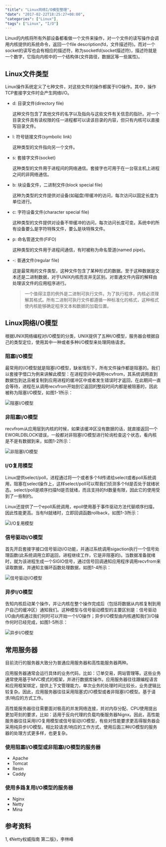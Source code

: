 ```yaml
---
"title": "Linux网络I/O模型整理",
"date": "2017-02-22T18:25:27+08:00",
"categories": ["Linux"],
"tags": ["Linux", "I/O"]
---
```


Linux的内核将所有外部设备都看做一个文件来操作，对一个文件的读写操作会调用内核提供的系统命令，返回一个file description(fd，文件描述符)。而对一个socket的读写也会有相应的描述符，称为socketfd(socket描述符)，描述符就是一个数字，它指向内核中的一个结构体(文件路径，数据区等一些属性)。

## Linux文件类型

Linux操作系统定义了七种文件，对这些文件的操作都属于I/O操作。其中，操作TCP套接字文件时会产生网络I/O。

* d: 目录文件(directory file)

  这种文件包含了其他文件的名字以及指向与这些文件有关信息的指针。对一个目录文件具有读权限的任一进程都可以读该目录的内容，但只有内核可以直接写目录文件。

* l: 符号链接文件(symbolic link)

  这种类型的文件指向另一个文件。

* s: 套接字文件(socket)

  这种类型的文件用于进程间的网络通信。套接字也可用于在一台宿主机上进程之间的非网络通信。

* b: 块设备文件，二进制文件(block special file)

  这种为类型的文件提供对设备(如磁盘)带缓冲的访问，每次访问以固定长度为单位进行。

* c: 字符设备文件(character special file)

  这种类型的文件提供对设备不带缓冲的访问，每次访问长度可变。系统中的所有设备要么是字符特殊文件，要么是块特殊文件。

* p: 命名管道文件(FIFO)

  这种类型的文件用于进程间通信，有时被称为命名管道(named pipe)。

* -: 普通文件(regular file)

  这是最常用的文件类型，这种文件包含了某种形式的数据。至于这种数据是文本还是二进制数据，对于UNIX内核而言并无区别。对普通文件内容的解释由处理该文件的应用程序进行。

  > 一个值得注意的例外是二进制可执行文件。为了执行程序，内核必须理解其格式。所有二进制可执行文件都遵循一种标准化的格式，这种格式使内核能够确定程序文本和数据的加载位置。


## Linux网络I/O模型

根据UNIX网络编程对I/O模型的分类，UNIX提供了五种I/O模型，服务器会根据自己的类型定位，使用其中一种或者多种I/O模型来处理网络请求。

### 阻塞I/O模型

最常用的I/O模型就是阻塞I/O模型，缺省情形下，所有文件操作都是阻塞的。我们以套接字借口为例来讲解此模型：在进程空间中调用recvfrom，其系统调用直到数据包到达且被复制到应用进程的缓冲区中或者发生错误时才返回，在此期间一直会等待，进程在从调用recvfrom开始到它返回的整段时间内都是被阻塞的，因此被称为阻塞I/O模型，如图1-1所示：

![阻塞I/O模型](http://olno3yiqc.bkt.clouddn.com/blog/img/block-io.png)

### 非阻塞I/O模型
recvfrom从应用层到内核的时候，如果该缓冲区没有数据的话，就直接返回一个EWORLDBLOCK错误，一般都对非阻塞I/O模型进行轮询检查这个状态，看内核是不是有数据到来，如图1-2所示：

![非阻塞I/O模型](http://olno3yiqc.bkt.clouddn.com/blog/img/non-block-io.png)

### I/O复用模型
Linux提供select/poll，进程通过将一个或者多个fd传递给select或者poll系统调用，阻塞在select操作上，这样select/poll可以帮我们侦测多个fd是否处于就绪状态。select/poll是顺序扫描fd是否就绪，而且支持的fd数量有限，因此它的使用受到了一些制约。

Linux还提供了一个epoll系统调用，epoll使用基于事件驱动方法代替顺序扫描，因此性能更高。当有fd就绪时，立即回调函数rollback，如图1-3所示：

![I/O复用模型](http://olno3yiqc.bkt.clouddn.com/blog/img/selector-io.png)


### 信号驱动I/O模型
首先开启套接字接口信号驱动I/O功能，并通过系统调用sigaction执行一个信号处理函数(此系统调用立即返回，进程继续工作，它是非阻塞的)。当数据准备就绪时，就为该进程生成一个SIGIO信号，通过信号回调通知应用程序调用recvfrom来读取数据，并通知主循环函数处理数据，如图1-4所示：

![信号驱动I/O模型](http://olno3yiqc.bkt.clouddn.com/blog/img/signal-io.png)


### 异步I/O模型
告知内核启动某个操作，并让内核在整个操作完成后（包括将数据从内核复制到用户自己的缓冲区）通知我们。这种模型与信号驱动模型的主要区别是：信号驱动I/O由内核通过我们何时可以开始一个I/O操作；异步I/O模型由内核通知我们I/O操作何时已经完成，如图1-5所示：

![异步I/O模型](http://olno3yiqc.bkt.clouddn.com/blog/img/aio-io.png)


## 常用服务器
目前流行的服务器大致分为普通应用服务器和高性能服务器两种。

应用服务器通常会运行具体的业务代码，比如：订单交易，网站管理等。这些业务通常使用基于MVC模式的框架，并进行数据库操作。应用服务器往往跟编程语言和应用框架绑定，提供上下文管理能力，单次业务的处理时间比较长，业务逻辑比较复杂。因此，应用服务器往往采用阻塞式I/O模型或者非阻塞I/O模型。基于请求/响应的方式工作。

高性能服务器往往需要面对极高的并发网络连接，并对内存分配、CPU使用提出更加苛刻的要求，比如：适用于反向代理的负载均衡服务器Nignx。因此，高性能服务器往往采用I/O复用模型或信号驱动I/O模型，有些对性能要求更高得服务器会采用纯异步I/O模型。相比较请求/响应的工作方式，使用后面三种I/O模型的服务器的处理方式更多样，也更复杂。

### 使用阻塞I/O模型或非阻塞I/O模型的服务器
* Apache
* Tomcat
* Resin
* Caddy

### 使用多路复用I/O模型的服务器
* Nginx
* Netty
* Mina

## 参考资料

1, 《Netty权威指南 第二版》，李林峰
